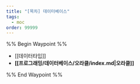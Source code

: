 ```yaml
---
title: "[목차] 데이터베이스"
tags:
  - moc
order: 99999
---
```

%% Begin Waypoint %%
- [[데이터타입]]
- **[[프로그래밍/데이터베이스/오라클/index.md|오라클]]**

%% End Waypoint %%